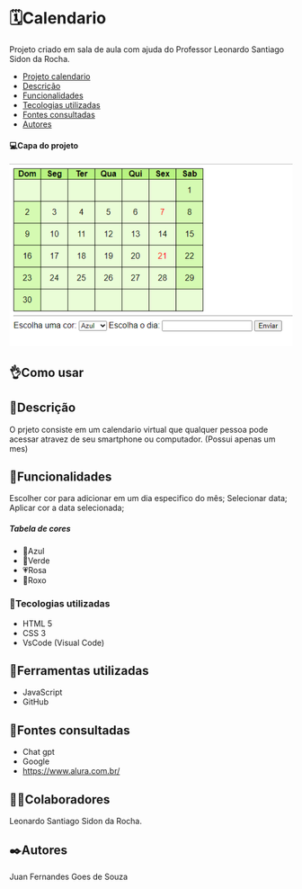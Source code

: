 # 🗓️Calendario
Projeto criado em sala de aula com ajuda do Professor Leonardo Santiago Sidon da Rocha.

* [Projeto calendario](#🗓️calendario)  
* [Descrição](#descrição)    
* [Funcionalidades](#funcionalidades)  
* [Tecologias utilizadas](#tecologias-utilizadas)  
* [Fontes consultadas](#fontes-consultadas)  
* [Autores](#autores)  

#### 💻Capa do projeto
![Capa do projeto](capacalendario.png)


## 👌Como usar

## 📄Descrição 

O prjeto consiste em um calendario virtual que qualquer pessoa pode acessar atravez de seu smartphone ou computador.
(Possui apenas um mes)
## 👾Funcionalidades
Escolher cor para adicionar em um dia especifico do mês;
Selecionar data;
Aplicar cor a data selecionada;
##### Tabela de cores
* 💙Azul
* 💚Verde 
* 💗Rosa 
* 💜Roxo  

### 🤖Tecologias utilizadas
* HTML 5
* CSS 3
* VsCode (Visual Code)

## 🔧Ferramentas utilizadas
* JavaScript
* GitHub
## 🔗Fontes consultadas
* Chat gpt
* Google
* https://www.alura.com.br/

## 🤜🤛Colaboradores
Leonardo Santiago Sidon da Rocha.

## ✒️Autores
Juan Fernandes Goes de Souza